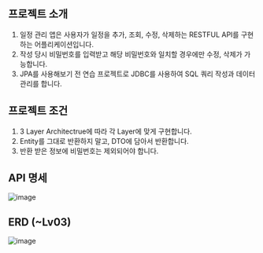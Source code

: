 ## 프로젝트 소개


1. 일정 관리 앱은 사용자가 일정을 추가, 조회, 수정, 삭제하는 RESTFUL API를 구현하는 어플리케이션입니다.
2. 작성 당시 비밀번호를 입력받고 해당 비밀번호와 일치할 경우에만 수정, 삭제가 가능합니다.
3. JPA를 사용해보기 전 연습 프로젝트로 JDBC를 사용하여 SQL 쿼리 작성과 데이터 관리를 합니다.


## 프로젝트 조건
1. 3 Layer Architectrue에 따라 각 Layer에 맞게 구현합니다.
2. Entity를 그대로 반환하지 말고, DTO에 담아서 반환합니다.
3. 반환 받은 정보에 비밀번호는 제외되어야 합니다.


## API 명세
![image](https://github.com/user-attachments/assets/1cb0ae53-3135-4ef6-8e4d-29aa54176cde)


## ERD (~Lv03)
![image](https://github.com/user-attachments/assets/7add4b43-90a8-40ea-b6aa-3454210f2f0b)

